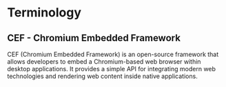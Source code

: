 # Terminology

## CEF - Chromium Embedded Framework

CEF (Chromium Embedded Framework) is an open-source framework that allows developers to embed a Chromium-based web browser within desktop applications. It provides a simple API for integrating modern web technologies and rendering web content inside native applications.